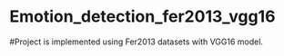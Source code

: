 # Emotion_detection_fer2013_vgg16

#Project is implemented using Fer2013 datasets with VGG16 model. 
